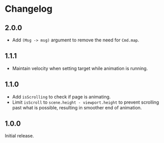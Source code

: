# Changelog

## 2.0.0
* Add `(Msg -> msg)` argument to remove the need for `Cmd.map`.

## 1.1.1
* Maintain velocity when setting target while animation is running.

## 1.1.0
* Add `isScrolling` to check if page is animating.
* Limit `isScroll` to `scene.height - viewport.height` to prevent scrolling past what is possible, resulting in smoother end of animation.

## 1.0.0
Initial release.
